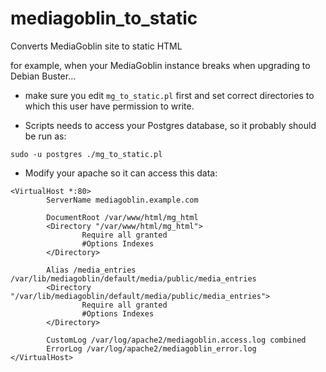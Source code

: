 # mediagoblin_to_static
Converts MediaGoblin site to static HTML

for example, when your MediaGoblin instance breaks when upgrading to Debian Buster...

* make sure you edit `mg_to_static.pl` first and set correct directories to which this user have permission to write.

* Scripts needs to access your Postgres database, so it probably should be run as:

```
sudo -u postgres ./mg_to_static.pl
```

* Modify your apache so it can access this data:

```
<VirtualHost *:80>
        ServerName mediagoblin.example.com
        
        DocumentRoot /var/www/html/mg_html
        <Directory "/var/www/html/mg_html">
                Require all granted
                #Options Indexes
        </Directory>

        Alias /media_entries /var/lib/mediagoblin/default/media/public/media_entries
        <Directory "/var/lib/mediagoblin/default/media/public/media_entries">
                Require all granted
                #Options Indexes
        </Directory>

        CustomLog /var/log/apache2/mediagoblin.access.log combined
        ErrorLog /var/log/apache2/mediagoblin_error.log
</VirtualHost>
```
